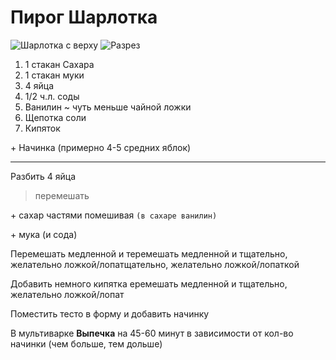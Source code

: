 # Пирог Шарлотка

![Шарлотка с верху](UpSide.jpg)
![Разрез](Cut.jpg)

1. 1 стакан Сахара
2. 1 стакан муки
3. 4 яйца
4. 1/2 ч.л. соды
5. Ванилин ~ чуть меньше чайной ложки
6. Щепотка соли
7. Кипяток
   
\+ Начинка (примерно 4-5 средних яблок)

---

Разбить 4 яйца  

> перемешать

\+ сахар частями помешивая
`(в сахаре ванилин)`

\+ мука (и сода)

Перемешать медленной и теремешать медленной и тщательно, желательно ложкой/лопатщательно, желательно ложкой/лопаткой

Добавить немного кипятка
еремешать медленной и тщательно, желательно ложкой/лопат

Поместить тесто в форму и добавить начинку

В мультиварке **Выпечка** на 45-60 минут в зависимости от кол-во начинки (чем больше, тем дольше)